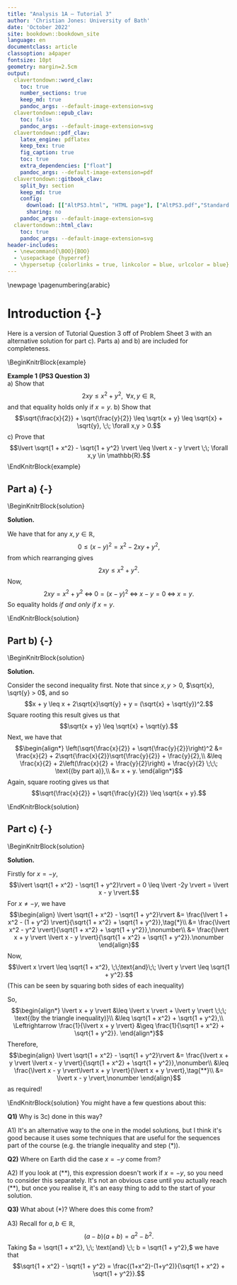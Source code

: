 ```yaml
---
title: "Analysis 1A — Tutorial 3"
author: 'Christian Jones: University of Bath'
date: 'October 2022'
site: bookdown::bookdown_site
language: en
documentclass: article
classoption: a4paper
fontsize: 10pt
geometry: margin=2.5cm
output:
  clavertondown::word_clav:
    toc: true
    number_sections: true
    keep_md: true
    pandoc_args: --default-image-extension=svg
  clavertondown::epub_clav:
    toc: false
    pandoc_args: --default-image-extension=svg
  clavertondown::pdf_clav:
    latex_engine: pdflatex
    keep_tex: true
    fig_caption: true
    toc: true
    extra_dependencies: ["float"]
    pandoc_args: --default-image-extension=pdf
  clavertondown::gitbook_clav:
    split_by: section
    keep_md: true
    config:
      download: [["AltPS3.html", "HTML page"], ["AltPS3.pdf","Standard print PDF"], ["AltPS3Clear.pdf","Clear print PDF"], ["AltPS3Large.pdf","Large print PDF"], ["AltPS3.docx","Accessible Word document"], ["AltPS3.epub","Accessible EPub book" ]]
      sharing: no
    pandoc_args: --default-image-extension=svg
  clavertondown::html_clav:
    toc: true
    pandoc_args: --default-image-extension=svg
header-includes:
  - \newcommand{\BOO}{BOO}
  - \usepackage {hyperref}
  - \hypersetup {colorlinks = true, linkcolor = blue, urlcolor = blue}
---
```

<!-- This is needed since I am working with svg files from mathcha.io. It converts the graphics files to something that can be used in the pdf files. Code taken from https://stackoverflow.com/questions/50165404/how-to-make-a-pdf-using-bookdown-including-svg-images/56044642#56044642 -->

\newpage
\pagenumbering{arabic}

# Introduction {-}
Here is a version of Tutorial Question 3 off of Problem Sheet 3 with an alternative solution for part c). Parts a) and b) are included for completeness.

\BeginKnitrBlock{example}<div class="bookdown-example" custom-style="ExampleStyle" id="exm:ex1"><span class="exm:ex1" custom-style="NameStyle"><strong><span id="exm:ex1"></span>Example 1   (PS3 Question 3) </strong></span><div>a)  Show that $$ 2xy \leq x^2 + y^2, \;\; \forall x,y \in \mathbb{R},$$ and that equality holds only if $x = y$.
b)  Show that $$\sqrt{\frac{x}{2}} + \sqrt{\frac{y}{2}} \leq \sqrt{x + y} \leq \sqrt{x} + \sqrt{y}, \;\; \forall x,y > 0.$$
c)  Prove that $$\lvert \sqrt{1 + x^2} - \sqrt{1 + y^2} \rvert \leq \lvert x - y \rvert \;\; \forall x,y \in \mathbb{R}.$$</div></div>\EndKnitrBlock{example}

## Part a) {-}
\BeginKnitrBlock{solution}<div class="bookdown-solution" custom-style="ProofStyle"><span class="solution" custom-style="NameStyle"><strong>Solution. </strong></span> <p>We have that for any $x,y\in\mathbb{R},$ $$ 0 \leq (x-y)^2 = x^2 - 2xy + y^2,$$ from which rearranging gives $$2xy \leq x^2 + y^2.$$ Now, $$2xy = x^2 + y^2\; \Leftrightarrow\; 0 = (x-y)^2 \;\Leftrightarrow \;x-y = 0 \;\Leftrightarrow\; x=y.$$ So equality holds *if and only if* $x = y.$</p></div>\EndKnitrBlock{solution}

## Part b) {-}
\BeginKnitrBlock{solution}<div class="bookdown-solution" custom-style="ProofStyle"><span class="solution" custom-style="NameStyle"><strong>Solution. </strong></span> <p>Consider the second inequality first. Note that since $x,y > 0$, $\sqrt{x}, \sqrt{y} > 0$, and so $$x + y \leq x + 2\sqrt{x}\sqrt{y} + y = (\sqrt{x} + \sqrt{y})^2.$$ Square rooting this result gives us that $$\sqrt{x + y} \leq \sqrt{x} + \sqrt{y}.$$ Next, we have that
$$\begin{align*}
\left(\sqrt{\frac{x}{2}} + \sqrt{\frac{y}{2}}\right)^2 &= \frac{x}{2} + 2\sqrt{\frac{x}{2}}\sqrt{\frac{y}{2}} + \frac{y}{2},\\
&\leq \frac{x}{2} + 2\left(\frac{x}{2} + \frac{y}{2}\right) + \frac{y}{2} \;\;\; \text{(by part a)},\\
&= x + y.
\end{align*}$$
Again, square rooting gives us that $$\sqrt{\frac{x}{2}} + \sqrt{\frac{y}{2}} \leq \sqrt{x + y}.$$</p></div>\EndKnitrBlock{solution}

## Part c) {-}
\BeginKnitrBlock{solution}<div class="bookdown-solution" custom-style="ProofStyle"><span class="solution" custom-style="NameStyle"><strong>Solution. </strong></span> <p>Firstly for $x = -y$, $$\lvert \sqrt{1 + x^2} - \sqrt{1 + y^2}\rvert = 0 \leq \lvert -2y \rvert = \lvert x - y \rvert.$$ For $x \neq -y$, we have
$$\begin{align}
\lvert \sqrt{1 + x^2} - \sqrt{1 + y^2}\rvert &= \frac{\lvert 1 + x^2 - (1 + y^2) \rvert}{\sqrt{1 + x^2} + \sqrt{1 + y^2}},\tag{*}\\
&= \frac{\lvert x^2 - y^2 \rvert}{\sqrt{1 + x^2} + \sqrt{1 + y^2}},\nonumber\\
&= \frac{\lvert x + y \rvert \lvert x - y \rvert}{\sqrt{1 + x^2} + \sqrt{1 + y^2}}.\nonumber
\end{align}$$
Now, $$\lvert x \rvert \leq \sqrt{1 + x^2}, \;\;\text{and}\;\; \lvert y \rvert \leq \sqrt{1 + y^2}.$$ (This can be seen by squaring both sides of each inequality)

So,
$$\begin{align*}
\lvert x + y \rvert &\leq \lvert x \rvert + \lvert y \rvert \;\;\; \text{(by the triangle inequality)}\\
&\leq \sqrt{1 + x^2} + \sqrt{1 + y^2},\\
\Leftrightarrow \frac{1}{\lvert x + y \rvert} &\geq \frac{1}{\sqrt{1 + x^2} + \sqrt{1 + y^2}}.
\end{align*}$$
Therefore,
$$\begin{align}
\lvert \sqrt{1 + x^2} - \sqrt{1 + y^2}\rvert &= \frac{\lvert x + y \rvert \lvert x - y \rvert}{\sqrt{1 + x^2} + \sqrt{1 + y^2}},\nonumber\\
&\leq \frac{\lvert x - y \rvert\lvert x + y \rvert}{\lvert x + y \rvert},\tag{**}\\
&= \lvert x - y \rvert,\nonumber
\end{align}$$
as required!</p></div>\EndKnitrBlock{solution}
You might have a few questions about this:

**Q1)**  Why is 3c) done in this way?

A1)  It's an alternative way to the one in the model solutions, but I think it's good because it uses some techniques that are useful for the sequences part of the course (e.g. the triangle inequality and step (\*)).

**Q2)**  Where on Earth did the case $x = -y$ come from?

A2)  If you look at (\*\*), this expression doesn't work if $x = -y$, so you need to consider this separately. It's not an obvious case until you actually reach (\*\*), but once you realise it, it's an easy thing to add to the start of your solution.

**Q3)**  What about (\*)? Where does this come from?

A3)  Recall for $a,b \in \mathbb{R}$, $$(a-b)(a+b) = a^2 - b^2.$$ Taking $a = \sqrt{1 + x^2}, \;\; \text{and} \;\; b = \sqrt{1 + y^2},$ we have that $$\sqrt{1 + x^2} - \sqrt{1 + y^2} = \frac{(1+x^2)-(1+y^2)}{\sqrt{1 + x^2} + \sqrt{1 + y^2}}.$$

<!--chapter:end:index.Rmd-->

